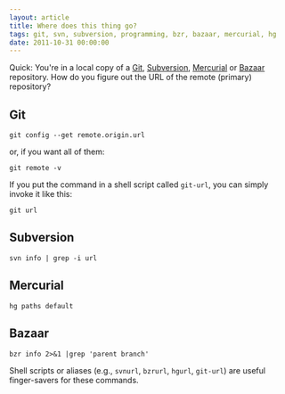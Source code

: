 ```yaml
---
layout: article
title: Where does this thing go?
tags: git, svn, subversion, programming, bzr, bazaar, mercurial, hg
date: 2011-10-31 00:00:00
---
```


Quick: You're in a local copy of a [Git][], [Subversion][], [Mercurial][]
or [Bazaar][] repository. How do you figure out the URL of the remote
(primary) repository?

[Git]: http://git-scm.com/
[Bazaar]: http://bazaar.canonical.com/
[Mercurial]: http://mercurial.selenic.com/
[Subversion]: http://subversion.apache.org/

## Git

    git config --get remote.origin.url

or, if you want all of them:

    git remote -v

If you put the command in a shell script called `git-url`, you can simply
invoke it like this:

    git url

## Subversion

    svn info | grep -i url

## Mercurial

    hg paths default

## Bazaar

    bzr info 2>&1 |grep 'parent branch'

Shell scripts or aliases (e.g., `svnurl`, `bzrurl`, `hgurl`, `git-url`)
are useful finger-savers for these commands.
